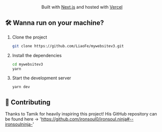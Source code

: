 
<p align="center">
   Built with <a href="https://www.nextjs.org/" target="_blank">Next.js</a> and hosted with <a href="https://www.vercel.com/" target="_blank">Vercel</a>
</p>


## 🛠 Wanna run on your machine?

1. Clone the project

   ```sh
   git clone https://github.com/LiaoFe/mywebsitev3.git
   ```

1. Install the dependencies

   ```sh
   cd mywebsitev3
   yarn
   ```

1. Start the development server

   ```sh
   yarn dev
   ```

## 🚁 Contributing

Thanks to Tamik for heavily inspiring this project! His GitHub repository can be found here -> 'https://github.com/ironsoul0/ironsoul.ninja#--ironsoulninja-'

